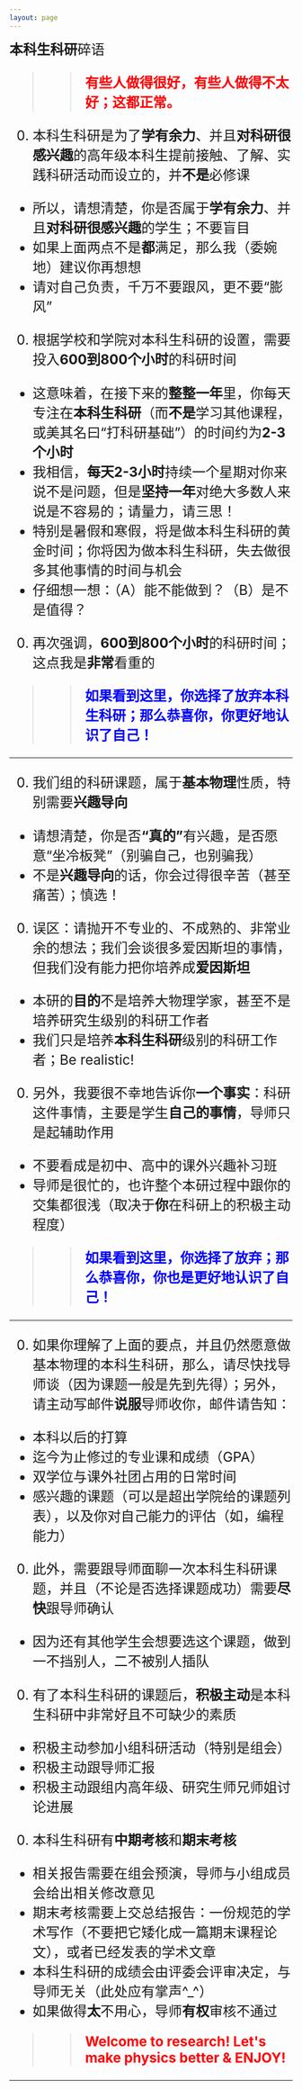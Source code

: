 ```yaml
---
layout: page
---
```


<big><big><big> **本科生科研**碎语

>> <font color="red"><b>有些人做得很好，有些人做得不太好；这都正常。</b></font>

0. 本科生科研是为了**学有余力**、并且**对科研很感兴趣**的高年级本科生提前接触、了解、实践科研活动而设立的，并**不是**必修课
  - 所以，请想清楚，你是否属于**学有余力**、并且**对科研很感兴趣**的学生；不要盲目
  - 如果上面两点不是**都**满足，那么我（委婉地）建议你再想想
  - 请对自己负责，千万不要跟风，更不要“膨风”

0. 根据学校和学院对本科生科研的设置，需要投入**600到800个小时**的科研时间
  - 这意味着，在接下来的**整整一年**里，你每天专注在**本科生科研**（而**不是**学习其他课程，或美其名曰“打科研基础”）的时间约为**2-3个小时**
  - 我相信，**每天2-3小时**持续一个星期对你来说不是问题，但是**坚持一年**对绝大多数人来说是不容易的；请量力，请三思！
  - 特别是暑假和寒假，将是做本科生科研的黄金时间；你将因为做本科生科研，失去做很多其他事情的时间与机会
  - 仔细想一想：（A）能不能做到？（B）是不是值得？

0. 再次强调，**600到800个小时**的科研时间；这点我是**非常**看重的

>> <font color="blue"><b>如果看到这里，你选择了放弃本科生科研；那么恭喜你，你更好地认识了自己！</b></font>

---

0. 我们组的科研课题，属于**基本物理**性质，特别需要**兴趣导向**
  - 请想清楚，你是否<b>“真的”</b>有兴趣，是否愿意“坐冷板凳”（别骗自己，也别骗我）
  - 不是**兴趣导向**的话，你会过得很辛苦（甚至痛苦）；慎选！

0. 误区：请抛开不专业的、不成熟的、非常业余的想法；我们会谈很多爱因斯坦的事情，但我们没有能力把你培养成**爱因斯坦**
  - 本研的**目的**不是培养大物理学家，甚至不是培养研究生级别的科研工作者
  - 我们只是培养**本科生科研**级别的科研工作者；Be realistic!

0. 另外，我要很不幸地告诉你**一个事实**：科研这件事情，主要是学生**自己的事情**，导师只是起辅助作用
  - 不要看成是初中、高中的课外兴趣补习班
  - 导师是很忙的，也许整个本研过程中跟你的交集都很浅（取决于**你**在科研上的积极主动程度）

>> <font color="blue"><b>如果看到这里，你选择了放弃；那么恭喜你，你也是更好地认识了自己！</b></font>

---

0. 如果你理解了上面的要点，并且仍然愿意做基本物理的本科生科研，那么，请尽快找导师谈（因为课题一般是先到先得）；另外，请主动写邮件**说服**导师收你，邮件请告知：
  - 本科以后的打算
  - 迄今为止修过的专业课和成绩（GPA）
  - 双学位与课外社团占用的日常时间
  - 感兴趣的课题（可以是超出学院给的课题列表），以及你对自己能力的评估（如，编程能力）

0. 此外，需要跟导师面聊一次本科生科研课题，并且（不论是否选择课题成功）需要**尽快**跟导师确认
  - 因为还有其他学生会想要选这个课题，做到一不挡别人，二不被别人插队

0. 有了本科生科研的课题后，**积极主动**是本科生科研中非常好且不可缺少的素质
  - 积极主动参加小组科研活动（特别是组会）
  - 积极主动跟导师汇报
  - 积极主动跟组内高年级、研究生师兄师姐讨论进展

0. 本科生科研有**中期考核**和**期末考核**
  - 相关报告需要在组会预演，导师与小组成员会给出相关修改意见
  - 期末考核需要上交总结报告：一份规范的学术写作（不要把它矮化成一篇期末课程论文），或者已经发表的学术文章
  - 本科生科研的成绩会由评委会评审决定，与导师无关（此处应有掌声^_^）
  - 如果做得**太**不用心，导师**有权**审核不通过

>> <font color="red"><b>Welcome to research! Let's make physics better & ENJOY!</b></font>

---